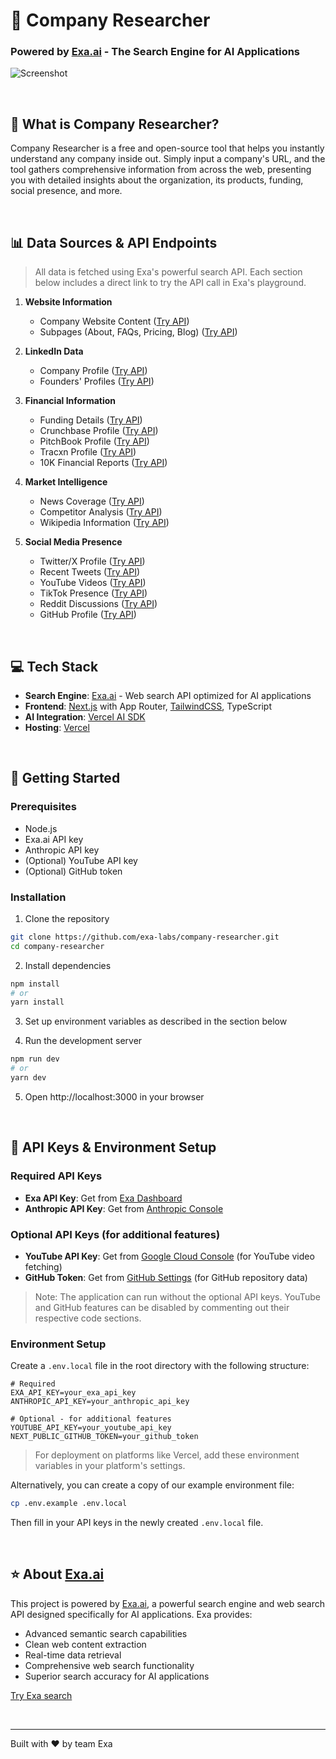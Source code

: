 # 🔎 Company Researcher
### Powered by [Exa.ai](https://exa.ai) - The Search Engine for AI Applications

![Screenshot](https://companyresearcher.exa.ai/opengraph-image.jpg)

<br>

## 🎯 What is Company Researcher?

Company Researcher is a free and open-source tool that helps you instantly understand any company inside out. Simply input a company's URL, and the tool gathers comprehensive information from across the web, presenting you with detailed insights about the organization, its products, funding, social presence, and more.

<br>

## 📊 Data Sources & API Endpoints
> All data is fetched using Exa's powerful search API. Each section below includes a direct link to try the API call in Exa's playground.

1. **Website Information**
   - Company Website Content ([Try API](https://dashboard.exa.ai/playground/get-contents?filters=%7B%22ids%22%3A%5B%22https%3A%2F%2Fexa.ai%22%5D%2C%22text%22%3A%22true%22%2C%22summary%22%3Atrue%7D))
   - Subpages (About, FAQs, Pricing, Blog) ([Try API](https://dashboard.exa.ai/playground/search?q=exa.ai&c=company&filters=%7B%22type%22%3A%22neural%22%2C%22text%22%3A%22true%22%2C%22numResults%22%3A1%2C%22livecrawl%22%3A%22always%22%2C%22subpages%22%3A10%2C%22subpageTarget%22%3A%5B%22about%22%2C%22pricing%22%2C%22faq%22%2C%22blog%22%5D%2C%22includeDomains%22%3A%5B%22exa.ai%22%5D%7D))

2. **LinkedIn Data**
   - Company Profile ([Try API](https://dashboard.exa.ai/playground/search?q=https%3A%2F%2Fexa.ai%20Linkedin%20profile%3A&filters=%7B%22type%22%3A%22keyword%22%2C%22text%22%3A%22true%22%2C%22numResults%22%3A1%2C%22livecrawl%22%3A%22always%22%7D))
   - Founders' Profiles ([Try API](https://dashboard.exa.ai/playground/search?q=exa.ai%20founder%27s%20Linkedin%20page%3A&filters=%7B%22type%22%3A%22keyword%22%2C%22numResults%22%3A5%2C%22includeDomains%22%3A%5B%22linkedin.com%22%5D%7D))

3. **Financial Information**
   - Funding Details ([Try API](https://dashboard.exa.ai/playground/search?q=exa.ai%20Funding%3A&filters=%7B%22type%22%3A%22keyword%22%2C%22text%22%3A%22true%22%2C%22numResults%22%3A1%2C%22livecrawl%22%3A%22always%22%2C%22summary%22%3A%7B%22query%22%3A%22Tell%20me%20all%20about%20the%20funding%20(and%20if%20available%2C%20the%20valuation)%20of%20this%20company%20in%20detail.%20Do%20not%20tell%20me%20about%20the%20company%2C%20just%20give%20all%20the%20funding%20information%20in%20detail.%20If%20funding%20or%20valuation%20info%20is%20not%20preset%2C%20just%20reply%20with%20one%20word%20%5C%22NO%5C%22.%22%7D%2C%22includeText%22%3A%5B%22exa.ai%22%5D%7D))
   - Crunchbase Profile ([Try API](https://dashboard.exa.ai/playground/search?q=exa.ai%20crunchbase%20profile%3A&filters=%7B%22type%22%3A%22keyword%22%2C%22numResults%22%3A1%2C%22includeText%22%3A%5B%22exa.ai%22%5D%2C%22includeDomains%22%3A%5B%22crunchbase.com%22%5D%7D))
   - PitchBook Profile ([Try API](https://dashboard.exa.ai/playground/search?q=exa.ai%20pitchbook%20profile%3A&filters=%7B%22type%22%3A%22keyword%22%2C%22numResults%22%3A1%2C%22includeText%22%3A%5B%22exa.ai%22%5D%2C%22includeDomains%22%3A%5B%22pitchbook.com%22%5D%7D))
   - Tracxn Profile ([Try API](https://dashboard.exa.ai/playground/search?q=exa.ai%20tracxn%20profile%3A&filters=%7B%22type%22%3A%22keyword%22%2C%22numResults%22%3A1%2C%22includeDomains%22%3A%5B%22tracxn.com%22%5D%2C%22includeText%22%3A%5B%22exa.ai%22%5D%7D))
   - 10K Financial Reports ([Try API](https://dashboard.exa.ai/playground/search?q=airbnb.com%2010k%20financial%20report%3A&c=financial%20report&filters=%7B%22type%22%3A%22keyword%22%2C%22livecrawl%22%3A%22always%22%2C%22text%22%3A%22true%22%2C%22includeText%22%3A%5B%22airbnb.com%22%5D%7D))

4. **Market Intelligence**
   - News Coverage ([Try API](https://dashboard.exa.ai/playground/search?q=https%3A%2F%2Fexa.ai%20News%3A&c=news&filters=%7B%22type%22%3A%22keyword%22%2C%22text%22%3A%22true%22%2C%22livecrawl%22%3A%22always%22%2C%22includeText%22%3A%5B%22exa.ai%22%5D%7D))
   - Competitor Analysis ([Try API](https://dashboard.exa.ai/playground/search?q=web%20search%20API&filters=%7B%22type%22%3A%22neural%22%2C%22useAutoprompt%22%3Atrue%2C%22text%22%3A%22true%22%2C%22summary%22%3A%7B%22query%22%3A%22Explain%20in%20one%2Ftwo%20lines%20what%20does%20this%20company%20do%20in%20simple%20english.%20Don%27t%20use%20any%20diffcult%20words.%22%7D%2C%22livecrawl%22%3A%22always%22%2C%22excludeDomains%22%3A%5B%22exa.ai%22%5D%7D))
   - Wikipedia Information ([Try API](https://dashboard.exa.ai/playground/search?q=openai.com%20company%20wikipedia%20page%3A&filters=%7B%22type%22%3A%22keyword%22%2C%22numResults%22%3A1%2C%22includeDomains%22%3A%5B%22wikipedia.org%22%5D%2C%22includeText%22%3A%5B%22openai.com%22%5D%2C%22text%22%3A%22true%22%7D))

5. **Social Media Presence**
   - Twitter/X Profile ([Try API](https://dashboard.exa.ai/playground/search?q=exa.ai%20Twitter%20(X)%20profile%3A&filters=%7B%22type%22%3A%22keyword%22%2C%22numResults%22%3A1%2C%22text%22%3A%22true%22%2C%22livecrawl%22%3A%22always%22%2C%22includeDomains%22%3A%5B%22x.com%22%2C%22twitter.com%22%5D%2C%22includeText%22%3A%5B%22exa.ai%22%5D%7D))
   - Recent Tweets ([Try API](https://dashboard.exa.ai/playground/search?q=from%3Aexaailabs&c=tweet&filters=%7B%22type%22%3A%22keyword%22%2C%22text%22%3A%22true%22%2C%22livecrawl%22%3A%22always%22%2C%22numResults%22%3A100%2C%22includeDomains%22%3A%5B%22twitter.com%22%2C%22x.com%22%5D%2C%22includeText%22%3A%5B%22exaailabs%22%5D%7D))
   - YouTube Videos ([Try API](https://dashboard.exa.ai/playground/search?q=exa.ai&filters=%7B%22type%22%3A%22keyword%22%2C%22includeDomains%22%3A%5B%22youtube.com%22%5D%2C%22numResults%22%3A10%2C%22includeText%22%3A%5B%22exa.ai%22%5D%7D))
   - TikTok Presence ([Try API](https://dashboard.exa.ai/playground/search?q=exa.ai%20Tiktok%3A&filters=%7B%22type%22%3A%22keyword%22%2C%22numResults%22%3A1%2C%22includeDomains%22%3A%5B%22tiktok.com%22%5D%2C%22includeText%22%3A%5B%22exa.ai%22%5D%7D))
   - Reddit Discussions ([Try API](https://dashboard.exa.ai/playground/search?q=exa.ai&filters=%7B%22type%22%3A%22keyword%22%2C%22includeDomains%22%3A%5B%22reddit.com%22%5D%2C%22includeText%22%3A%5B%22exa.ai%22%5D%7D))
   - GitHub Profile ([Try API](https://dashboard.exa.ai/playground/search?q=exa.ai%20Github%3A&filters=%7B%22type%22%3A%22keyword%22%2C%22numResults%22%3A1%2C%22includeDomains%22%3A%5B%22github.com%22%5D%7D))

<br>

## 💻 Tech Stack
- **Search Engine**: [Exa.ai](https://exa.ai) - Web search API optimized for AI applications
- **Frontend**: [Next.js](https://nextjs.org/docs) with App Router, [TailwindCSS](https://tailwindcss.com), TypeScript
- **AI Integration**: [Vercel AI SDK](https://sdk.vercel.ai/docs/ai-sdk-core)
- **Hosting**: [Vercel](https://vercel.com/)

<br>

## 🚀 Getting Started

### Prerequisites
- Node.js
- Exa.ai API key
- Anthropic API key
- (Optional) YouTube API key
- (Optional) GitHub token

### Installation

1. Clone the repository
```bash
git clone https://github.com/exa-labs/company-researcher.git
cd company-researcher
```

2. Install dependencies
```bash
npm install
# or
yarn install
```

3. Set up environment variables as described in the section below

4. Run the development server
```bash
npm run dev
# or
yarn dev
```

5. Open http://localhost:3000 in your browser

<br>

## 🔑 API Keys & Environment Setup

### Required API Keys
* **Exa API Key**: Get from [Exa Dashboard](https://dashboard.exa.ai/api-keys)
* **Anthropic API Key**: Get from [Anthropic Console](https://console.anthropic.com/)

### Optional API Keys (for additional features)
* **YouTube API Key**: Get from [Google Cloud Console](https://console.cloud.google.com/apis/credentials) (for YouTube video fetching)
* **GitHub Token**: Get from [GitHub Settings](https://github.com/settings/tokens) (for GitHub repository data)

> Note: The application can run without the optional API keys. YouTube and GitHub features can be disabled by commenting out their respective code sections.

### Environment Setup

Create a `.env.local` file in the root directory with the following structure:

```env
# Required
EXA_API_KEY=your_exa_api_key
ANTHROPIC_API_KEY=your_anthropic_api_key

# Optional - for additional features
YOUTUBE_API_KEY=your_youtube_api_key
NEXT_PUBLIC_GITHUB_TOKEN=your_github_token
```

> For deployment on platforms like Vercel, add these environment variables in your platform's settings.

Alternatively, you can create a copy of our example environment file:
```bash
cp .env.example .env.local
```
Then fill in your API keys in the newly created `.env.local` file.

<br>

## ⭐ About [Exa.ai](https://exa.ai)

This project is powered by [Exa.ai](https://exa.ai), a powerful search engine and web search API designed specifically for AI applications. Exa provides:

* Advanced semantic search capabilities
* Clean web content extraction
* Real-time data retrieval
* Comprehensive web search functionality
* Superior search accuracy for AI applications

[Try Exa search](https://exa.ai/search)

<br>

---

Built with ❤️ by team Exa
